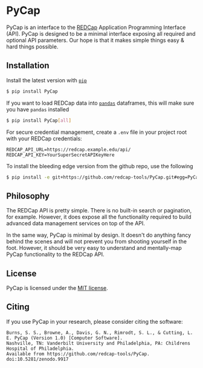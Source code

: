 # PyCap

PyCap is an interface to the [REDCap](http://www.project-redcap.org) Application Programming Interface (API). PyCap is designed to be a minimal interface exposing all required and optional API parameters. Our hope is that it makes simple things easy & hard things possible.

## Installation

Install the latest version with [`pip`](https://pypi.python.org/pypi/pip)

```sh
$ pip install PyCap
```

If you want to load REDCap data into [`pandas`](https://pandas.pydata.org/) dataframes, this will make sure you have `pandas` installed

```sh
$ pip install PyCap[all]
```

For secure credential management, create a `.env` file in your project root with your REDCap credentials:

```dotenv
REDCAP_API_URL=https://redcap.example.edu/api/
REDCAP_API_KEY=YourSuperSecretAPIKeyHere
```

To install the bleeding edge version from the github repo, use the following

```sh
$ pip install -e git+https://github.com/redcap-tools/PyCap.git#egg=PyCap
```

## Philosophy

The REDCap API is pretty simple. There is no built-in search or pagination, for example. However, it does expose all the functionality required to build advanced data management services on top of the API.

In the same way, PyCap is minimal by design. It doesn't do anything fancy behind the scenes and will not prevent you from shooting yourself in the foot. However, it should be very easy to understand and mentally-map PyCap functionality to the REDCap API.

## License

PyCap is licensed under the [MIT license](http://opensource.org/licenses/MIT).

## Citing

If you use PyCap in your research, please consider citing the software:

```
Burns, S. S., Browne, A., Davis, G. N., Rimrodt, S. L., & Cutting, L. E. PyCap (Version 1.0) [Computer Software].
Nashville, TN: Vanderbilt University and Philadelphia, PA: Childrens Hospital of Philadelphia.
Available from https://github.com/redcap-tools/PyCap. doi:10.5281/zenodo.9917
```
